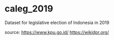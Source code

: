 # caleg_2019
Dataset for legislative election of Indonesia in 2019


source: 
https://www.kpu.go.id/
https://wikidpr.org/
